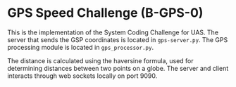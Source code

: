 # GPS Speed Challenge (B-GPS-0)

This is the implementation of the System Coding Challenge for UAS. The server that sends the GSP coordinates is located in `gps-server.py`. The GPS processing module is located in `gps_processor.py`.

The distance is calculated using the haversine formula, used for determining distances between two points on a globe. The server and client interacts through web sockets locally on port 9090. 